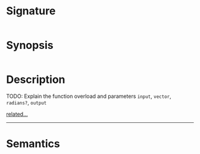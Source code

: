 # Signature
```vikid-signature
```

# Synopsis
```vikid-synopsis
```

# Description
TODO: Explain the function overload and parameters `input`, `vector`, `radians?`, `output`

[related...](https://en.wikipedia.org/wiki/Dot_product#Geometric_definition)

----
# Semantics